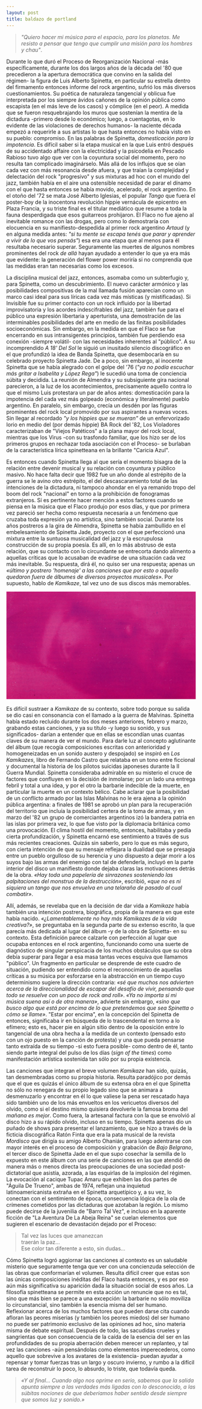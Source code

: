 ```yaml
---
layout: post
title: baldazo de portland
---
```


>*"Quiero hacer mi música para el espacio, para los planetas. Me resisto a pensar que tengo que cumplir una misión para los hombres y chau"*.

Durante lo que duró el Proceso de Reorganización Nacional -más específicamente, durante los dos largos años de la década del '80 que precedieron a la apertura democrática que convino en la salida del régimen- la figura de Luis Alberto Spinetta, en particular su estrella dentro del firmamento entonces informe del rock argentino, sufrió los más diversos cuestionamientos. Su poética de naturaleza tangencial y oblicua fue interpretada por los siempre ávidos cañones de la opinión pública como escapista (en el más leve de los casos) y cómplice (en el peor). A medida que se fueron resquebrajando los muros que sostenían la mentira de la dictadura -primero desde lo económico; luego, a cuentagotas, en lo evidente de las violaciones de derechos humanos- la naciente década empezó a requerirle a sus artistas lo que hasta entonces no había visto en su pueblo: compromiso. En las palabras de Spinetta, *domesticación para la impotencia*. Es difícil saber si la etapa musical en la que Luis entró después de su accidentado affaire con la electricidad y la psicodelia en Pescado Rabioso tuvo algo que ver con la coyuntura social del momento, pero no resulta tan complicado imaginárselo. Más allá de los influjos que se oían cada vez con más resonancia desde afuera, y que traían la complejidad y delectación del rock "progresivo" y sus mixturas ad hoc con el mundo del jazz, también había en el aire una ostensible necesidad de parar el dínamo con el que hasta entonces se había movido, acelerado, el rock argentino. En el otoño del '72 se mata José Alberto Iglesias, el popular *Tango* que fuera el poster-boy de la inocentona revolución hippie vernácula de epicentro en Plaza Francia, y su triste final es el titular mediático que resume a toda la fauna desperdigada que esos guitarreos prohijaron. El Flaco no fue ajeno al inevitable romance con las drogas, pero como lo demostraría con elocuencia en su manifiesto-despedida al primer rock argentino *Artaud* (y en alguna medida antes: *"si tu mente se escapa tenés que parar y aprender a vivir de lo que vos pensás"*) esa era una etapa que al menos para él resultaba necesario superar. Seguramente las muertes de algunos nombres prominentes del rock *de allá* hayan ayudado a entender lo que ya era más que evidente: la generación del flower power moriría si no comprendía que las medidas eran tan necesarias como los excesos.

La disciplina musical del jazz, entonces, asomaba como un subterfugio y, para Spinetta, como un descubrimiento. El nuevo carácter armónico y las posibilidades compositivas de la mal llamada fusión aparecían como un marco casi ideal para sus líricas cada vez más místicas (y mistificadas). Si Invisible fue su primer contacto con un rock influido por la libertad improvisatoria y los acordes indescifrables del jazz, también fue para el público una expresión libertaria y aperturista, una demostración de las interminables posibilidades del arte en medio de las finitas posibilidades socioeconómicas. Sin embargo, en la medida en que el Flaco se fue encerrando en sus intransigentes principios, también fue perdiendo esa conexión -siempre volátil- con las necesidades inherentes al "público". A su incomprendido *A 18' Del Sol* le siguió un inusitado silencio discográfico en el que profundizó la idea de Banda Spinetta, que desembocaría en su celebrado proyecto Spinetta Jade. De a poco, sin embargo, al inocente Spinetta que se había alegrado con el golpe del '76 (*"ya no podía escuchar más gritar a Isabelita y López Rega"*) le sucedió una toma de conciencia súbita y decidida. La reunión de Almendra y su subsiguiente gira nacional parecieron, a la luz de los acontecimientos, precisamente aquello contra lo que el mismo Luis protestara un par de años antes: domesticación para la impotencia del cada vez más golpeado (económica y literalmente) pueblo argentino. En paralelo, sin embargo, crecía un desdén por las figuras prominentes del rock local promovido por sus aspirantes a nuevas voces. Sin llegar al recordado *"y los hippies que se mueran"* de un enfervorizado Iorio en medio del (por demás hippie) BA Rock del '82, Los Violadores caracterizaban de "Viejos Patéticos" a la plana mayor del rock local, mientras que los Virus -con su trasfondo familiar, que los hizo ser de los primeros grupos en rechazar toda asociación con el Proceso- se burlaban de la característica lírica spinetteana en la brillante "Caricia Azul".

Es entonces cuando Spinetta llega al que sería el momento bisagra de la relación entre devenir musical y su relación con coyuntura y público masivo. No hace falta decir que 1982 fue un año donde al estrépito de la guerra se le avino otro estrépito, el del descascaramiento total de las intenciones de la dictadura, ni tampoco ahondar en el ya remanido tropo del boom del rock "nacional" en torno a la prohibición de fonogramas extranjeros. Sí es pertinente hacer mención a estos factores cuando se piensa en la música que el Flaco produjo por esos días, y que por primera vez pareció ser hecha como respuesta necesaria a un fenómeno que cruzaba toda expresión ya no artística, sino también social. Durante los años postreros a la gira de Almendra, Spinetta se había zambullido en el embelesamiento de Spinetta Jade, proyecto con el que perfeccionó una mixtura entre la suntuosa musicalidad del jazz y la escrupulosa construcción de su propia poesía. Es allí, en lo más abstruso de esta relación, que su contacto con lo circundante se entrecorta dando alimento a aquellas críticas que lo acusaban de evadirse de una situación cada vez más inevitable. Su respuesta, dirá él, no quiso ser una respuesta; apenas un *«último y postrero 'homenaje' a las canciones que por esto o aquello quedaron fuera de álbumes de diversos proyectos musicales»*. Por supuesto, hablo de *Kamikaze*, tal vez uno de sus discos más memorables.

![El noble kamikaze](https://raw.githubusercontent.com/irigoin/irigoin.github.io/master/images/kamikaze.png)

Es difícil sustraer a *Kamikaze* de su contexto, sobre todo porque su salida se dio casi en consonancia con el llamado a la guerra de Malvinas. Spinetta había estado recluido durante los dos meses anteriores, febrero y marzo, grabando estas canciones, y ya su título -y luego su sonido, y sus significados- darían a entender que en ellas se escondían unas cuantas claves de su manera de ver el mundo. Para darle luz al concepto aglutinante del álbum (que recogía composiciones escritas con anterioridad y homogeneizadas en un sonido austero y despojado) se inspiró en *Los Kamikazes*, libro de Fernando Castro que relataba en un tono entre ficcional y documental la historia de los pilotos suicidas japoneses durante la II Guerra Mundial. Spinetta consideraba admirable en su misterio el cruce de factores que confluyen en la decisión de inmolarse; por un lado una entrega febril y total a una idea, y por el otro la barbarie indecible de la muerte, en particular la muerte en un contexto bélico. Cabe aclarar que la posibilidad de un conflicto armado por las Islas Malvinas no le era ajena a la opinión pública argentina: a finales de 1981 se aprobó un plan para la recuperación del territorio que incluía la posibilidad certera de la toma de armas, y en marzo del '82 un grupo de comerciantes argentinos izó la bandera patria en las islas por primera vez, lo que fue visto por la diplomacia británica como una provocación. El clima hostil del momento, entonces, habilitaba y pedía cierta profundización, y Spinetta encarnó ese sentimiento a través de sus más recientes creaciones. Quizás sin saberlo, pero lo que es más seguro, con cierta intención de que su mensaje reflejara la dualidad que se presagia entre un pueblo orgulloso de su herencia y uno dispuesto a dejar morir a los suyos bajo las armas del enemigo con tal de defenderla, incluyó en la parte interior del disco un manifiesto donde dejaba claras las motivaciones detrás de la obra. *«Hay toda una papelería de sinrazones sosteniendo las palpitaciones del monstruo de la destrucción»*, escribió, *«que no es ni siquiera un tango que nos envuelva en una telaraña de pasado al cual combatir»*.

Allí, además, se revelaba que en la decisión de dar vida a *Kamikaze* había también una intención postrera, biográfica, propia de la manera en que este había nacido. *«¿Lamentablemente no hay más Kamikazes de la vida creativa?»*, se preguntaba en la segunda parte de su extenso escrito, la que parecía más dedicada al lugar del álbum -y de la obra de Spinetta- en su contexto. Esta definición parece calzarle con perfección al lugar que ocupaba entonces en el rock argentino, funcionando como una suerte de diagnóstico de singular perspicacia de los muchos obstáculos que su obra debía superar para llegar a esa masa tantas veces esquiva que llamamos "público". Un fragmento en particular se desprende de este cuadro de situación, pudiendo ser entendido como el reconocimiento de aquellas críticas a su música por esforzarse en la abstracción en un tiempo cuyo determinismo sugiere la dirección contraria: *«sé que muchos nos advierten acerca de la direccionalidad de escapar del desafío de vivir, pensando que todo se resuelve con un poco de rock and roll»*. *«Ya no importa si mi música suena así o de otra manera»*, advierte sin embargo, *«sino que busco algo que está por encima de lo que pretendemos que sea Spinetta o cómo se llame»*. "Estar por encima", en la concepción del Spinetta de entonces, significaba ir en búsqueda de lo trascendental en torno a lo efímero; esto es, hacer pie en algún sitio dentro de la oposición entre lo tangencial de una obra hecha a la medida de un contexto (pensado esto con un ojo puesto en la canción de protesta) y una que pueda pensarse tanto extraída de su tiempo -si esto fuera posible- como dentro de él, tanto siendo parte integral del pulso de los días (*sign of the times*) como manifestación artística sostenida tan sólo por su propia existencia.

Las canciones que integran el breve volumen *Kamikaze* han sido, quizás, tan desmembradas como su propia historia. Resulta paradójico por demás que el que es quizás el único álbum de su extensa obra en el que Spinetta no sólo no renegara de su propio legado sino que se animara a desmenuzarlo y encontrar en él lo que valiese la pena ser rescatado haya sido también uno de los más envueltos en los vericuetos diversos del olvido, como si el destino mismo quisiera devolverle la famosa broma del *mañana es mejor*. Como fuera, la artesanal factura con la que se envolvió al disco hizo a su rápido olvido, incluso en su tiempo. Spinetta apenas dio un puñado de shows para presentar el lanzamiento, que se hizo a través de la ficticia discográfica Ratón Finta que era la pata musical de la revista *Mordisco* que dirigía su amigo Alberto Ohanián, para luego adentrarse con mayor interés en el proceso de composición y grabación de *Bajo Belgrano*, el tercer disco de Spinetta Jade en el que supo cosechar la semilla de lo expuesto en este álbum con una serie de canciones en las que atendió de manera más o menos directa las preocupaciones de una sociedad post-dictatorial que asistía, azorada, a las esquirlas de la implosión del régimen. La evocación al cacique Tupac Amaru que exhiben las dos partes de "Águila De Trueno", ambas de 1974, reflejan una inquietud latinoamericanista extraña en el Spinetta arquetípico y, a su vez, lo conectan con el sentimiento de época, consecuencia lógica de la ola de crímenes cometidos por las dictaduras que azotaban la región. Lo mismo puede decirse de la juvenilia de "Barro Tal Vez", e incluso en la aparente ficción de "La Aventura De La Abeja Reina" se cuelan elementos que sugieren el escenario de devastación dejado por el Proceso:

>Tal vez las luces que amanezcan  
>traerán la paz...  
>Ese color tan diferente a esto, sin dudas...

Cómo Spinetta logró aggiornar las canciones al contexto es un saludable misterio que seguramente tenga que ver con una concienzuda selección de las obras que conformarían el volumen. Resulta difícil creer que estas son las únicas composiciones inéditas del Flaco hasta entonces, y es por eso aún más significativa su aparición dada la situación social de esos años. La filosofía spinetteana se permite en esta acción un renuncie que no es tal, sino que más bien se parece a una excepción: la barbarie no sólo moviliza lo circunstancial, sino también la esencia misma del ser humano. Reflexionar acerca de los muchos factores que pueden darse cita cuando afloran las peores miserias (y también los peores miedos) del ser humano no puede ser patrimonio exclusivo de las opiniones ad hoc, sino materia misma de debate espiritual. Después de todo, las sacudidas crueles y sangrientas que son consecuencia de la caída de la esencia del ser en las profundidades de su propia aberración deben merecer un replanteo, y tal vez las canciones -aún pensándolas como elementos imperecederos, como aquello que sobrevive a los avatares de la existencia- puedan ayudar a repensar y tomar fuerzas tras un largo y oscuro invierno, y rumbo a la difícil tarea de reconstruir lo poco, lo absurdo, lo triste, que todavía queda.

>*«Y al final... Cuando algo nos oprime en serio, sabemos que la salida apunta siempre a las verdades más ligadas con lo desconocido, a las súbitas nociones de que deberíamos haber sentido desde siempre que somos luz y sonido.»*
